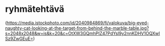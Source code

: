 # **ryhmätehtävä**

(https://media.istockphoto.com/id/2040984869/fi/valokuva/big-eyed-naughty-cat-looking-at-the-target-from-behind-the-marble-table.jpg?s=2048x2048&w=is&k=20&c=OtXW3GQmhPIZ47PdYsl9y2nnKDHV1OQXwISz9ZwGEuE=)
